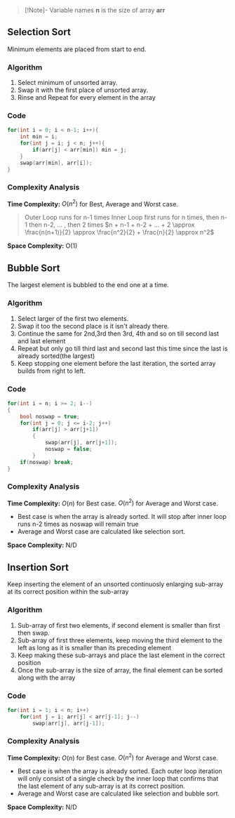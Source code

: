 >[!Note]- Variable names
>**n** is the size of array **arr**

## Selection Sort
Minimum elements are placed from start to end.
### Algorithm
1. Select minimum of unsorted array.
2. Swap it with the first place of unsorted array.
3. Rinse and Repeat for every element in the array

### Code
```cpp
for(int i = 0; i < n-1; i++){
    int min = i;
    for(int j = i; j < n; j++){
        if(arr[j] < arr[min]) min = j;
    }
    swap(arr[min], arr[i]);
}
```

### Complexity Analysis
**Time Complexity:**
$O(n^2)$ for Best, Average and Worst case.

>Outer Loop runs for n-1 times
>Inner Loop first runs for n times, then n-1 then n-2, ... , then 2 times
>$n + n-1 + n-2 + ... + 2 \approx \frac{n(n+1)}{2} \approx \frac{n^2}{2} + \frac{n}{2} \approx n^2$

**Space Complexity:** O(1)

## Bubble Sort
The largest element is bubbled to the end one at a time.
### Algorithm
1. Select larger of the first two elements.
2. Swap it too the second place is it isn't already there.
3. Continue the same for 2nd,3rd then 3rd, 4th and so on till second last and last element
4. Repeat but only go till third last and second last this time since the last is already sorted(the largest)
5. Keep stopping one element before the last iteration, the sorted array builds from right to left.

### Code
```cpp
for(int i = n; i >= 2; i--)
{
	bool noswap = true;
	for(int j = 0; j <= i-2; j++)
		if(arr[j] > arr[j+1])
		{
			swap(arr[j], arr[j+1]);
			noswap = false;
		}
	if(noswap) break;
}
```

### Complexity Analysis
**Time Complexity:**
$O(n)$ for Best case.
$O(n^2)$ for Average and Worst case.

- Best case is when the array is already sorted. It will stop after inner loop runs n-2 times as noswap will remain true
- Average and Worst case are calculated like selection sort.

**Space Complexity:** N/D

## Insertion Sort
Keep inserting the element of an unsorted continuosly enlarging sub-array at its correct position within the sub-array
### Algorithm
1. Sub-array of first two elements, if second element is smaller than first then swap.
2. Sub-array of first three elements, keep moving the third element to the left as long as it is smaller than its preceding element
3. Keep making these sub-arrays and place the last element in the correct position
4. Once the sub-array is the size of array, the final element can be sorted along with the array

### Code
```cpp
for(int i = 1; i < n; i++)
	for(int j = i; arr[j] < arr[j-1]; j--)
		swap(arr[j], arr[j-1]);
```

### Complexity Analysis
**Time Complexity:**
$O(n)$ for Best case.
$O(n^2)$ for Average and Worst case.

- Best case is when the array is already sorted. Each outer loop iteration will only consist of a single check by the inner loop that confirms that the last element of any sub-array is at its correct position.
- Average and Worst case are calculated like selection and bubble sort.

**Space Complexity:** N/D